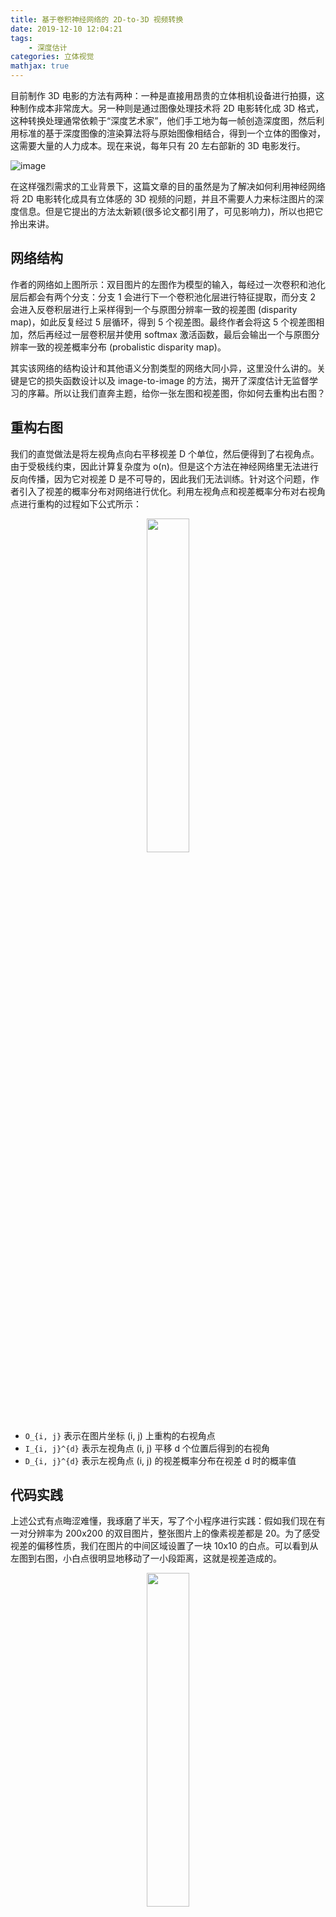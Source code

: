 ```yaml
---
title: 基于卷积神经网络的 2D-to-3D 视频转换
date: 2019-12-10 12:04:21
tags:
    - 深度估计
categories: 立体视觉
mathjax: true
---
```


目前制作 3D 电影的方法有两种：一种是直接用昂贵的立体相机设备进行拍摄，这种制作成本非常庞大。另一种则是通过图像处理技术将 2D 电影转化成 3D 格式，这种转换处理通常依赖于“深度艺术家”，他们手工地为每一帧创造深度图，然后利用标准的基于深度图像的渲染算法将与原始图像相结合，得到一个立体的图像对，这需要大量的人力成本。现在来说，每年只有 20 左右部新的 3D 电影发行。

![image](https://gitee.com/yunyang1994/BlogSource/raw/master/hexo/source/images/Deep3D/Deep3D_01.png)

<!-- more -->

在这样强烈需求的工业背景下，这篇文章的目的虽然是为了解决如何利用神经网络将 2D 电影转化成具有立体感的 3D 视频的问题，并且不需要人力来标注图片的深度信息。但是它提出的方法太新颖(很多论文都引用了，可见影响力)，所以也把它拎出来讲。

## 网络结构

作者的网络如上图所示：双目图片的左图作为模型的输入，每经过一次卷积和池化层后都会有两个分支：分支 1 会进行下一个卷积池化层进行特征提取，而分支 2 会进入反卷积层进行上采样得到一个与原图分辨率一致的视差图 (disparity map)，如此反复经过 5 层循环，得到 5 个视差图。最终作者会将这 5 个视差图相加，然后再经过一层卷积层并使用 softmax 激活函数，最后会输出一个与原图分辨率一致的视差概率分布 (probalistic disparity map)。

其实该网络的结构设计和其他语义分割类型的网络大同小异，这里没什么讲的。关键是它的损失函数设计以及 image-to-image 的方法，揭开了深度估计无监督学习的序幕。所以让我们直奔主题，给你一张左图和视差图，你如何去重构出右图？

## 重构右图

我们的直觉做法是将左视角点向右平移视差 D 个单位，然后便得到了右视角点。由于受极线约束，因此计算复杂度为 o(n)。但是这个方法在神经网络里无法进行反向传播，因为它对视差 D 是不可导的，因此我们无法训练。针对这个问题，作者引入了视差的概率分布对网络进行优化。利用左视角点和视差概率分布对右视角点进行重构的过程如下公式所示：

<p align="center">
    <img width="37%" src="https://gitee.com/yunyang1994/BlogSource/raw/master/hexo/source/images/Deep3D/MommyTalk1600758530618.jpg">
</p>

- `O_{i, j}` 表示在图片坐标 (i, j) 上重构的右视角点
- `I_{i, j}^{d}` 表示左视角点 (i, j) 平移 d 个位置后得到的右视角
- `D_{i, j}^{d}` 表示左视角点 (i, j) 的视差概率分布在视差 d 时的概率值

## 代码实践

上述公式有点晦涩难懂，我琢磨了半天，写了个小程序进行实践：假如我们现在有一对分辨率为 200x200 的双目图片，整张图片上的像素视差都是 20。为了感受视差的偏移性质，我们在图片的中间区域设置了一块 10x10 的白点。可以看到从左图到右图，小白点很明显地移动了一小段距离，这就是视差造成的。

<p align="center">
    <img width="37%" src="https://gitee.com/yunyang1994/BlogSource/raw/master/hexo/source/images/Deep3D/lr_img.png">
</p>

我们假定整张图片的最大视差值为 30， 那么就需要划分 0,1,...,30 共 31 个等级。因此图片的视差概率分布的形状为 [200， 200， 31]，由于真实的视差值为 20， 因此该等级属于 onehot 状态，接着左图上每个像素点在每个等级 i 上都会向右平移 i 个单位，这样一来我们便总共得到了 31 张图片， 程序里用 shift_images 表示，最后再将它与视差的概率分布相乘并求和便得到重构的右图。


```python
import cv2
import numpy as np

l_img = np.zeros([200, 200])
l_img[95:105, 95:105] = 255

r_img = np.zeros([200, 200])
r_img[95:105, 115:125] = 255

cv2.imwrite("l_img.jpg", l_img)
cv2.imwrite("r_img.jpg", r_img)

# 假设整张图片的视差都是20
gt_disp = np.ones([200, 200]) * 20

# construct disparity map
max_disp = 30
prob_disp = np.zeros([200, 200, max_disp])
prob_disp[:, :, 20] = 1.0

shift_images = np.zeros(shape=[200, 200, max_disp])
for disp in range(max_disp):
    shift_images[:, :, disp] = np.roll(l_img, disp, axis=1)

pred_r_img = np.sum(shift_images * prob_disp, axis=2)
cv2.imwrite("pred_r_img.jpg", pred_r_img)
print("reconstruction loss: ", np.sum(pred_r_img - r_img)) # 0.0
```

由于我们给的是真实的视差概率分布，因此重构损失(reconstruction loss)的值为0. 反过来：如果重构损失不为 0， 那么神经网络将会朝着预测正确的视差概率分布去优化。最后我们将预测出来的右图和真实的右图进行了对比，结果一致。

<p align="center">
    <img width="37%" src="https://gitee.com/yunyang1994/BlogSource/raw/master/hexo/source/images/Deep3D/pred_rimg.png">
</p>

总结： 这篇文章的新颖之处在于，通过 image-to-image 训练的方式，打开了深度估计网络通往无监督训练的大门。

## 参考文献

- [1] Junyuan Xie, Ross Girshick, Ali Farhadi. [Deep3D: Fully Automatic 2D-to-3D Video Conversion with Deep Convolutional Neural Networks](https://arxiv.org/abs/1604.03650), CVPR 2016
- [2] Deep3D: [Automatic 2D-to-3D Video Conversion with CNNs](https://github.com/piiswrong/deep3d)


